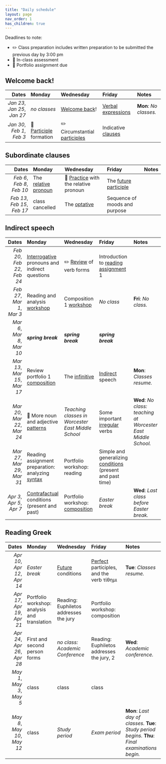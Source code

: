 ```yaml
---
title: "Daily schedule"
layout: page
nav_order: 1
has_children: true
---
```



Deadlines to note:


- ✏️ Class preparation includes written preparation to be submitted the previous day by 3:00 pm
- 🔬 In-class assessment
- 📜  Portfolio assignment due





## Welcome back!

| Dates | Monday | Wednesday | Friday | Notes |
| ---: | :--- | :--- | :--- | :--- |
| *Jan 23*, *Jan 25*, *Jan 27* | *no classes* | [Welcome back](../assignments/welcome/)! | [Verbal expressions](../assignments/verbalexpressions/) | **Mon**: *No classes.* |
| *Jan 30*, *Feb 1*, *Feb 3* | 🔬 [Participle](../assignments/participles/) formation | ✏️ Circumstantial [participles](../assignments/circumstantial/) | Indicative [clauses](../assignments/clauses1/) |  |

## Subordinate clauses

| Dates | Monday | Wednesday | Friday | Notes |
| ---: | :--- | :--- | :--- | :--- |
| *Feb 6*, *Feb 8*, *Feb 10* | The [relative pronoun](../assignments/relative/) | 🔬  [Practice](../assignments/relpractice/) with the relative pronoun | The [future participle](../assignments/futureparticiple/) |  |
| *Feb 13*, *Feb 15*, *Feb 17* | class cancelled | The [optative](../assignments/optative/) | Sequence of moods and purpose |  |

## Indirect speech

| Dates | Monday | Wednesday | Friday | Notes |
| ---: | :--- | :--- | :--- | :--- |
| *Feb 20*, *Feb 22*, *Feb 24* | [Interrogative](../assignments/interrogative/) pronouns and indirect questions | ✏️ [Review](../assignments/verbreview/) of verb forms | Introduction to [reading assignment](../assignments/grammar1/) 1 |  |
| *Feb 27*, *Mar 1*, *Mar 3* | Reading and analysis [workshop](../assignments/reading1/) | Composition 1 [workshop](../assignments/composition1/) | *No class* | **Fri**: *No class.* |
| *Mar 6*, *Mar 8*, *Mar 10* | ***spring break*** | ***spring break*** | ***spring break*** |  |
| *Mar 13*, *Mar 15*, *Mar 17* | Review portfolio 1 [composition](../assignments/composition1/) | The [infinitive](../assignments/infinitive/) | [Indirect](../assignments/indirect-speech/) speech | **Mon**: *Classes resume.* |
| *Mar 20*, *Mar 22*, *Mar 24* | 🔬 More noun and adjective [patterns](../assignments/more-3rd-declension/) | *Teaching classes in Worcester East Middle School* | Some important [irregular](../assignments/some-irregular-verbs/) verbs | **Wed**: *No class: teaching at Worcester East Middle School.* |
| *Mar 27*, *Mar 29*, *Mar 31* | Reading assignment preparation: analyzing [syntax](../assignments/syntax-analysis/) | Portfolio workshop: reading | Simple and generalizing [conditions](../assignments/conditions1/) (present and past time) |  |
| *Apr 3*, *Apr 5*, *Apr 7* | [Contrafactual](../assignments/contrafactual/) conditions (present and past) | Portfolio workshop:  [composition](../assignments/composition2) | *Easter break* | **Wed**: *Last class before Easter break.* |

## Reading Greek

| Dates | Monday | Wednesday | Friday | Notes |
| ---: | :--- | :--- | :--- | :--- |
| *Apr 10*, *Apr 12*, *Apr 14* | *Easter break* | [Future](../assignments/futureconditions/) conditions | [Perfect](../assignments/perfect/) participles, and the verb τίθημι | **Tue**: *Classes resume.* |
| *Apr 17*, *Apr 19*, *Apr 21* | Portfolio workshop: analysis and translation | Reading: Euphiletos addresses the jury | Portfolio workshop: composition |  |
| *Apr 24*, *Apr 26*, *Apr 28* | First and second person forms | *no class: Academic Conference* | Reading: Euphiletos addresses the jury, 2 | **Wed**: *Academic conference.* |
| *May 1*, *May 3*, *May 5* | class | class | class |  |
| *May 8*, *May 10*, *May 12* | class | *Study period* | *Exam period* | **Mon**: *Last day of classes.* **Tue**: *Study period begins.* **Thu**: *Final examinations begin.* |